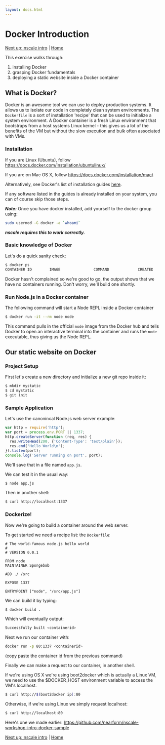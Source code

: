 ```yaml
---
layout: docs.html
---
```



Docker Introduction
===================
[Next up: nscale intro](./1-nscale-intro.md) | [Home](./)

This exercise walks through:

1. installing Docker
2. grasping Docker fundamentals
3. deploying a static website inside a Docker container

## What is Docker?
Docker is an awesome tool we can use to deploy production systems. It allows us to isolate
our code in completely clean system environments. The `Dockerfile` is a sort of installation
'recipe' that can be used to initialize a system environment. A Docker container is a
fresh Linux environment that bootstraps from a host systems Linux kernel - this gives us a lot
of the benefits of the VM but without the slow execution and bulk often associated with
VMs.

### Installation

If you are Linux (Ubuntu), follow https://docs.docker.com/installation/ubuntulinux/

If you are on Mac OS X, follow https://docs.docker.com/installation/mac/

Alternatively, see Docker's list of installation guides [here](https://docs.docker.com/installation/).

If any software listed in the guides is already installed on your system, you can
of course skip those steps.

___Note:___ Once you have docker installed, add yourself to the docker group using:
```bash
sudo usermod -G docker -a `whoami`
```
 ___nscale requires this to work correctly.___

### Basic knowledge of Docker

Let's do a quick sanity check:

```bash
$ docker ps
CONTAINER ID        IMAGE               COMMAND             CREATED             STATUS              PORTS               NAMES
`````

Docker hasn't complained so we're good to go, the output shows
that we have no containers running. Don't worry, we'll build one shortly.

### Run Node.js in a Docker container

The following command will start a Node REPL inside a Docker container

```bash
$ docker run -it --rm node node
```

This command pulls in the official `node` image from the Docker hub and
tells Docker to open an interactive terminal into the
container and runs the `node` executable, thus giving us the
Node REPL.


Our static website on Docker
-----------------------------

### Project Setup

First let's create a new directory and initialize a new git repo
inside it:

```bash
$ mkdir mystatic
$ cd mystatic
$ git init
```

### Sample Application

Let's use the canonincal Node.js web server example:

```js
var http = require('http');
var port = process.env.PORT || 1337;
http.createServer(function (req, res) {
  res.writeHead(200, {'Content-Type': 'text/plain'});
  res.end('Hello World\n');
}).listen(port);
console.log('Server running on port', port);
```

We'll save that in a file named `app.js`.

We can test it in the usual way:
```bash
$ node app.js
```

Then in another shell:
```bash
$ curl http://localhost:1337
```

### Dockerize!

Now we're going to build a container around the web server.

To get started we need a recipe list: the `Dockerfile`:

```
# The world-famous node.js hello world
#
# VERSION 0.0.1

FROM node
MAINTAINER Spongebob

ADD ./ /src

EXPOSE 1337

ENTRYPOINT ["node", "/src/app.js"]
```

We can build it by typing:
```bash
$ docker build .
```

Which will eventually output:
```bash
Successfully built <containerid>
```

Next we run our container with:

```bash
docker run -p 80:1337 <containerid>
```
(copy paste the container id from the previous command)


Finally we can make a request to our container, in another
shell.

If we're using OS X we're using boot2docker which is actually a Linux VM,
we need to use the $DOCKER_HOST environment variable to access the VM's
localhost.

```bash
$ curl http://$(boot2docker ip):80
```
Otherwise, if we're using Linux we simply request localhost:

```bash
$ curl http://localhost:80
```


Here's one we made earlier:
<https://github.com/nearform/nscale-workshop-intro-docker-sample>

[Next up: nscale intro](./1-nscale-intro.md) | [Home](./)

[logo]:../_imgs/logo.png

